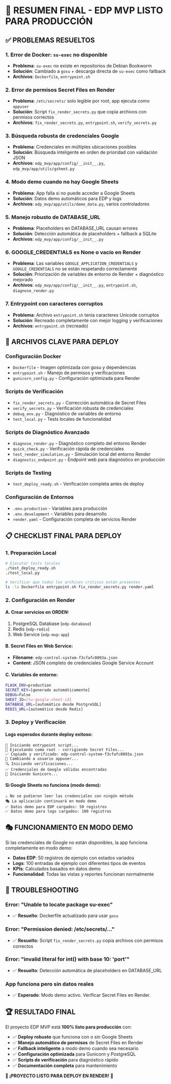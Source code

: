 # 🎯 RESUMEN FINAL - EDP MVP LISTO PARA PRODUCCIÓN

## ✅ **PROBLEMAS RESUELTOS**

### 1. **Error de Docker: `su-exec` no disponible**

- **Problema**: `su-exec` no existe en repositorios de Debian Bookworm
- **Solución**: Cambiado a `gosu` + descarga directa de `su-exec` como fallback
- **Archivos**: `Dockerfile`, `entrypoint.sh`

### 2. **Error de permisos Secret Files en Render**

- **Problema**: `/etc/secrets/` solo legible por root, app ejecuta como `appuser`
- **Solución**: Script `fix_render_secrets.py` que copia archivos con permisos correctos
- **Archivos**: `fix_render_secrets.py`, `entrypoint.sh`, `verify_secrets.py`

### 3. **Búsqueda robusta de credenciales Google**

- **Problema**: Credenciales en múltiples ubicaciones posibles
- **Solución**: Búsqueda inteligente en orden de prioridad con validación JSON
- **Archivos**: `edp_mvp/app/config/__init__.py`, `edp_mvp/app/utils/gsheet.py`

### 4. **Modo demo cuando no hay Google Sheets**

- **Problema**: App falla si no puede acceder a Google Sheets
- **Solución**: Datos demo automáticos para EDP y logs
- **Archivos**: `edp_mvp/app/utils/demo_data.py`, varios controladores

### 5. **Manejo robusto de DATABASE_URL**

- **Problema**: Placeholders en DATABASE_URL causan errores
- **Solución**: Detección automática de placeholders + fallback a SQLite
- **Archivos**: `edp_mvp/app/config/__init__.py`

### 6. **GOOGLE_CREDENTIALS es None o vacío en Render**

- **Problema**: Las variables `GOOGLE_APPLICATION_CREDENTIALS` y `GOOGLE_CREDENTIALS` no se están respetando correctamente
- **Solución**: Priorización de variables de entorno de Render + diagnóstico mejorado
- **Archivos**: `edp_mvp/app/config/__init__.py`, `entrypoint.sh`, `diagnose_render.py`

### 7. **Entrypoint con caracteres corruptos**

- **Problema**: Archivo `entrypoint.sh` tenía caracteres Unicode corruptos
- **Solución**: Recreado completamente con mejor logging y verificaciones
- **Archivos**: `entrypoint.sh` (recreado)

## 🚀 **ARCHIVOS CLAVE PARA DEPLOY**

### **Configuración Docker**

- `Dockerfile` - Imagen optimizada con gosu y dependencias
- `entrypoint.sh` - Manejo de permisos y verificaciones
- `gunicorn_config.py` - Configuración optimizada para Render

### **Scripts de Verificación**

- `fix_render_secrets.py` - Corrección automática de Secret Files
- `verify_secrets.py` - Verificación robusta de credenciales
- `debug_env.py` - Diagnóstico de variables de entorno
- `test_local.py` - Tests locales de funcionalidad

### **Scripts de Diagnóstico Avanzado**

- `diagnose_render.py` - Diagnóstico completo del entorno Render
- `quick_check.py` - Verificación rápida de credenciales
- `test_render_simulation.py` - Simulación local del entorno Render
- `diagnostic_endpoint.py` - Endpoint web para diagnóstico en producción

### **Scripts de Testing**

- `test_deploy_ready.sh` - Verificación completa antes de deploy

### **Configuración de Entornos**

- `.env.production` - Variables para producción
- `.env.development` - Variables para desarrollo
- `render.yaml` - Configuración completa de servicios Render

## 📋 **CHECKLIST FINAL PARA DEPLOY**

### **1. Preparación Local**

```bash
# Ejecutar tests locales
./test_deploy_ready.sh
./test_local.py

# Verificar que todos los archivos críticos están presentes
ls -la Dockerfile entrypoint.sh fix_render_secrets.py render.yaml
```

### **2. Configuración en Render**

#### **A. Crear servicios en ORDEN:**

1. PostgreSQL Database (`edp-database`)
2. Redis (`edp-redis`)
3. Web Service (`edp-mvp-app`)

#### **B. Secret Files en Web Service:**

- **Filename**: `edp-control-system-f3cfafc0093a.json`
- **Content**: JSON completo de credenciales Google Service Account

#### **C. Variables de entorno:**

```bash
FLASK_ENV=production
SECRET_KEY=[generado automáticamente]
DEBUG=False
SHEET_ID=[tu-google-sheet-id]
DATABASE_URL=[automático desde PostgreSQL]
REDIS_URL=[automático desde Redis]
```

### **3. Deploy y Verificación**

#### **Logs esperados durante deploy exitoso:**

```
🔧 Iniciando entrypoint script...
🔧 Ejecutando como root - corrigiendo Secret Files...
✅ Copiado y verificado: edp-control-system-f3cfafc0093a.json
👤 Cambiando a usuario appuser...
🔍 Iniciando verificaciones...
✅ Credenciales de Google válidas encontradas
🚀 Iniciando Gunicorn...
```

#### **Si Google Sheets no funciona (modo demo):**

```
⚠️ No se pudieron leer las credenciales con ningún método
🎭 La aplicación continuará en modo demo
✅ Datos demo para EDP cargados: 50 registros
✅ Datos demo para logs cargados: 100 registros
```

## 🎭 **FUNCIONAMIENTO EN MODO DEMO**

Si las credenciales de Google no están disponibles, la app funciona completamente en modo demo:

- **Datos EDP**: 50 registros de ejemplo con estados variados
- **Logs**: 100 entradas de ejemplo con diferentes tipos de eventos
- **KPIs**: Calculados basados en datos demo
- **Funcionalidad**: Todas las vistas y reportes funcionan normalmente

## 🔧 **TROUBLESHOOTING**

### **Error: "Unable to locate package su-exec"**

- ✅ **Resuelto**: Dockerfile actualizado para usar `gosu`

### **Error: "Permission denied: /etc/secrets/..."**

- ✅ **Resuelto**: Script `fix_render_secrets.py` copia archivos con permisos correctos

### **Error: "invalid literal for int() with base 10: 'port'"**

- ✅ **Resuelto**: Detección automática de placeholders en DATABASE_URL

### **App funciona pero sin datos reales**

- ✅ **Esperado**: Modo demo activo. Verificar Secret Files en Render.

## 🏆 **RESULTADO FINAL**

El proyecto EDP MVP está **100% listo para producción** con:

- ✅ **Deploy robusto** que funciona con o sin Google Sheets
- ✅ **Manejo automático de permisos** de Secret Files en Render
- ✅ **Fallback inteligente** a modo demo cuando sea necesario
- ✅ **Configuración optimizada** para Gunicorn y PostgreSQL
- ✅ **Scripts de verificación** para diagnóstico rápido
- ✅ **Documentación completa** para mantenimiento

**🎉 ¡PROYECTO LISTO PARA DEPLOY EN RENDER!** 🎉
